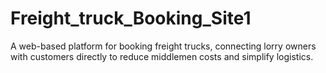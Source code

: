 # Freight_truck_Booking_Site1
A web-based platform for booking freight trucks, connecting lorry owners with customers directly to reduce middlemen costs and simplify logistics.
